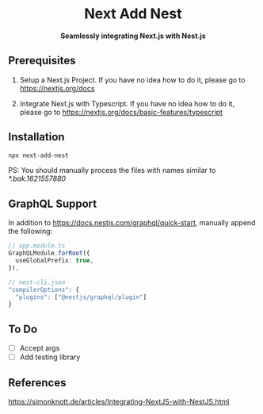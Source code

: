<h1 align="center">Next Add Nest</h1>

<p align="center">
  <strong>Seamlessly integrating Next.js with Nest.js</strong>
</p>

## Prerequisites

1. Setup a Next.js Project. If you have no idea how to do it, please go to https://nextjs.org/docs

2. Integrate Next.js with Typescript. If you have no idea how to do it, please go to https://nextjs.org/docs/basic-features/typescript

## Installation

```sh
npx next-add-nest
```

PS: You should manually process the files with names similar to _*.bak.1621557880_

## GraphQL Support

In addition to https://docs.nestjs.com/graphql/quick-start, manually append the following:

```ts
// app.module.ts
GraphQLModule.forRoot({
  useGlobalPrefix: true,
}),
```

```ts
// nest-cli.json
"compilerOptions": {
  "plugins": ["@nestjs/graphql/plugin"]
}
```

## To Do 

- [ ] Accept args
- [ ] Add testing library

## References
https://simonknott.de/articles/Integrating-NextJS-with-NestJS.html
